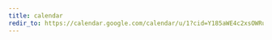 ```yaml
---
title: calendar
redir_to: https://calendar.google.com/calendar/u/1?cid=Y185aWE4c2xsOWRuYmQ2NjJyYXNxbmQyb2t0a0Bncm91cC5jYWxlbmRhci5nb29nbGUuY29t
---
```

